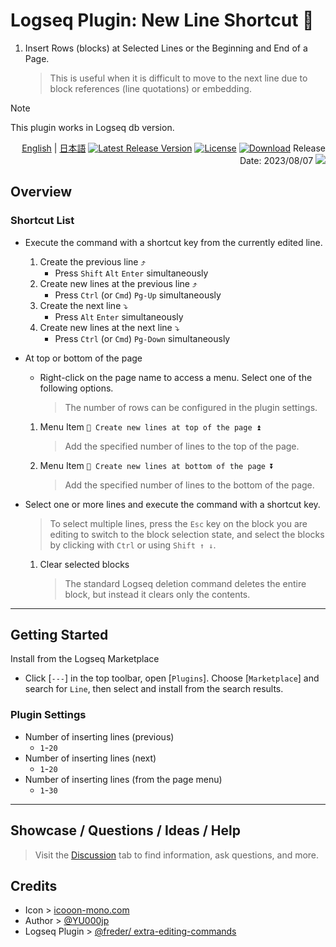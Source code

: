 # Logseq Plugin: New Line Shortcut 🦢

1. Insert Rows (blocks) at Selected Lines or the Beginning and End of a Page.
   > This is useful when it is difficult to move to the next line due to block references (line quotations) or embedding.

> [!NOTE]
This plugin works in Logseq db version.


<div align="right">

[English](https://github.com/YU000jp/logseq-plugin-blank-line) | [日本語](https://github.com/YU000jp/logseq-plugin-blank-line/blob/main/readme.ja.md) [![Latest Release Version](https://img.shields.io/github/v/release/YU000jp/logseq-plugin-blank-line)](https://github.com/YU000jp/logseq-plugin-blank-line/releases) [![License](https://img.shields.io/github/license/YU000jp/logseq-plugin-blank-line?color=blue)](https://github.com/YU000jp/logseq-plugin-blank-line/LICENSE) [![Download](https://img.shields.io/github/downloads/YU000jp/logseq-plugin-blank-line/total.svg)](https://github.com/YU000jp/logseq-plugin-blank-line/releases)
Release Date: 2023/08/07 <a href="https://www.buymeacoffee.com/yu000japan"><img src="https://img.buymeacoffee.com/button-api/?text=Buy me a pizza&emoji=🍕&slug=yu000japan&button_colour=FFDD00&font_colour=000000&font_family=Poppins&outline_colour=000000&coffee_colour=ffffff" /></a>
</div>

## Overview

### Shortcut List

- Execute the command with a shortcut key from the currently edited line.
   1. Create the previous line ⤴️
      - Press `Shift` `Alt` `Enter` simultaneously
   1. Create new lines at the previous line ⤴️
      - Press `Ctrl` (or `Cmd`) `Pg-Up` simultaneously
   1. Create the next line ⤵️
      - Press `Alt` `Enter` simultaneously
   1. Create new lines at the next line ⤵️
      - Press `Ctrl` (or `Cmd`) `Pg-Down` simultaneously

- At top or bottom of the page
   - Right-click on the page name to access a menu. Select one of the following options.
      > The number of rows can be configured in the plugin settings.
   1. Menu Item `🦢 Create new lines at top of the page ⏫`
      > Add the specified number of lines to the top of the page.
   2. Menu Item `🦢 Create new lines at bottom of the page ⏬`
      > Add the specified number of lines to the bottom of the page.

- Select one or more lines and execute the command with a shortcut key.
   > To select multiple lines, press the `Esc` key on the block you are editing to switch to the block selection state, and select the blocks by clicking with `Ctrl` or using `Shift ↑ ↓`.
   1. Clear selected blocks
      > The standard Logseq deletion command deletes the entire block, but instead it clears only the contents.

---

## Getting Started

Install from the Logseq Marketplace

   - Click [`---`] in the top toolbar, open [`Plugins`]. Choose [`Marketplace`] and search for `Line`, then select and install from the search results.

### Plugin Settings

- Number of inserting lines (previous)
  - `1`-`20`
- Number of inserting lines (next)
  - `1`-`20`
- Number of inserting lines (from the page menu)
  - `1`-`30`

---

## Showcase / Questions / Ideas / Help

> Visit the [Discussion](https://github.com/YU000jp/logseq-plugin-blank-line/discussions) tab to find information, ask questions, and more.

## Credits

- Icon > [icooon-mono.com](https://icooon-mono.com/14658-%e3%82%b9%e3%83%af%e3%83%b3%e3%83%9c%e3%83%bc%e3%83%88%e3%81%ae%e7%84%a1%e6%96%99%e3%82%a4%e3%83%a9%e3%82%b9%e3%83%883/)
- Author > [@YU000jp](https://github.com/YU000jp)
- Logseq Plugin > [@freder/ extra-editing-commands](https://github.com/freder/logseq-plugin-extra-editing-commands)
